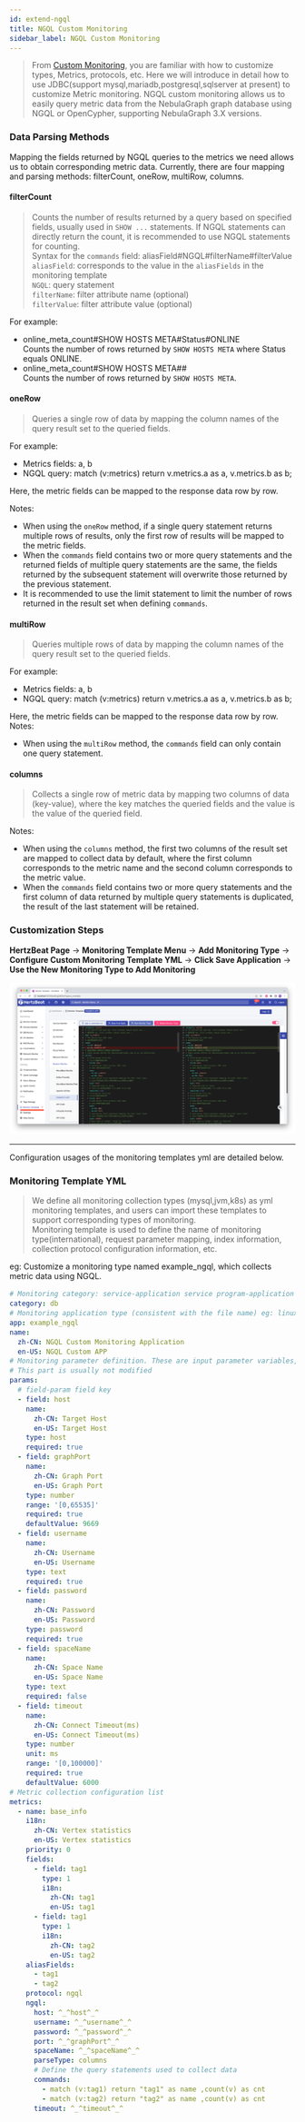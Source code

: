 ```yaml
---
id: extend-ngql
title: NGQL Custom Monitoring
sidebar_label: NGQL Custom Monitoring
---
```


> From [Custom Monitoring](extend-point), you are familiar with how to customize types, Metrics, protocols, etc. Here we will introduce in detail how to use JDBC(support mysql,mariadb,postgresql,sqlserver at present) to customize Metric monitoring.
> NGQL custom monitoring allows us to easily query metric data from the NebulaGraph graph database using NGQL or OpenCypher, supporting NebulaGraph 3.X versions.

### Data Parsing Methods

Mapping the fields returned by NGQL queries to the metrics we need allows us to obtain corresponding metric data. Currently, there are four mapping and parsing methods: filterCount, oneRow, multiRow, columns.

#### **filterCount**

> Counts the number of results returned by a query based on specified fields, usually used in `SHOW ...` statements. If NGQL statements can directly return the count, it is recommended to use NGQL statements for counting.  
> Syntax for the `commands` field: aliasField#NGQL#filterName#filterValue  
> `aliasField`: corresponds to the value in the `aliasFields` in the monitoring template  
> `NGQL`: query statement  
> `filterName`: filter attribute name (optional)  
> `filterValue`: filter attribute value (optional)

For example:  
- online_meta_count#SHOW HOSTS META#Status#ONLINE  
Counts the number of rows returned by `SHOW HOSTS META` where Status equals ONLINE.
- online_meta_count#SHOW HOSTS META##  
Counts the number of rows returned by `SHOW HOSTS META`.

#### **oneRow**

> Queries a single row of data by mapping the column names of the query result set to the queried fields.

For example:
- Metrics fields: a, b
- NGQL query: match (v:metrics) return v.metrics.a as a, v.metrics.b as b;

Here, the metric fields can be mapped to the response data row by row.

Notes:
- When using the `oneRow` method, if a single query statement returns multiple rows of results, only the first row of results will be mapped to the metric fields.
- When the `commands` field contains two or more query statements and the returned fields of multiple query statements are the same, the fields returned by the subsequent statement will overwrite those returned by the previous statement.
- It is recommended to use the limit statement to limit the number of rows returned in the result set when defining `commands`.

#### **multiRow**

> Queries multiple rows of data by mapping the column names of the query result set to the queried fields.

For example:
- Metrics fields: a, b
- NGQL query: match (v:metrics) return v.metrics.a as a, v.metrics.b as b;

Here, the metric fields can be mapped to the response data row by row.
Notes:
- When using the `multiRow` method, the `commands` field can only contain one query statement.

#### **columns**

> Collects a single row of metric data by mapping two columns of data (key-value), where the key matches the queried fields and the value is the value of the queried field.

Notes:
- When using the `columns` method, the first two columns of the result set are mapped to collect data by default, where the first column corresponds to the metric name and the second column corresponds to the metric value.
- When the `commands` field contains two or more query statements and the first column of data returned by multiple query statements is duplicated, the result of the last statement will be retained.

### Customization Steps

**HertzBeat Page** -> **Monitoring Template Menu** -> **Add Monitoring Type** -> **Configure Custom Monitoring Template YML** -> **Click Save Application** -> **Use the New Monitoring Type to Add Monitoring**

![HertzBeat Page](/img/docs/advanced/extend-point-1.png)

------- 

Configuration usages of the monitoring templates yml are detailed below.

### Monitoring Template YML

> We define all monitoring collection types (mysql,jvm,k8s) as yml monitoring templates, and users can import these templates to support corresponding types of monitoring.  
> Monitoring template is used to define the name of monitoring type(international), request parameter mapping, index information, collection protocol configuration information, etc.

eg: Customize a monitoring type named example_ngql, which collects metric data using NGQL.

```yaml
# Monitoring category: service-application service program-application program db-database custom-custom os-operating system bigdata-big data mid-middleware webserver-web server cache-cache cn-cloud native network-network monitoring, etc.
category: db
# Monitoring application type (consistent with the file name) eg: linux windows tomcat mysql aws...
app: example_ngql
name:
  zh-CN: NGQL Custom Monitoring Application
  en-US: NGQL Custom APP
# Monitoring parameter definition. These are input parameter variables, which can be written in the format of ^_^host^_^ to be replaced by system variable values in the later configuration
# This part is usually not modified
params:
  # field-param field key
  - field: host
    name:
      zh-CN: Target Host
      en-US: Target Host
    type: host
    required: true
  - field: graphPort
    name:
      zh-CN: Graph Port
      en-US: Graph Port
    type: number
    range: '[0,65535]'
    required: true
    defaultValue: 9669
  - field: username
    name:
      zh-CN: Username
      en-US: Username
    type: text
    required: true
  - field: password
    name:
      zh-CN: Password
      en-US: Password
    type: password
    required: true
  - field: spaceName
    name:
      zh-CN: Space Name
      en-US: Space Name
    type: text
    required: false
  - field: timeout
    name:
      zh-CN: Connect Timeout(ms)
      en-US: Connect Timeout(ms)
    type: number
    unit: ms
    range: '[0,100000]'
    required: true
    defaultValue: 6000
# Metric collection configuration list
metrics:
  - name: base_info
    i18n:
      zh-CN: Vertex statistics
      en-US: Vertex statistics
    priority: 0
    fields:
      - field: tag1
        type: 1
        i18n:
          zh-CN: tag1
          en-US: tag1
      - field: tag1
        type: 1
        i18n:
          zh-CN: tag2
          en-US: tag2
    aliasFields:
      - tag1
      - tag2
    protocol: ngql
    ngql:
      host: ^_^host^_^
      username: ^_^username^_^
      password: ^_^password^_^
      port: ^_^graphPort^_^
      spaceName: ^_^spaceName^_^
      parseType: columns
      # Define the query statements used to collect data
      commands:
        - match (v:tag1) return "tag1" as name ,count(v) as cnt 
        - match (v:tag2) return "tag2" as name ,count(v) as cnt
      timeout: ^_^timeout^_^
```

